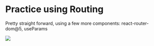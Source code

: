 # Practice using Routing

Pretty straight forward, using a few more components:  react-router-dom@5, useParams

![](https://github.com/lisabroadhead/MERN/blob/main/routing/react-router/Screen%20Shot%202022-03-16%20at%204.22.21%20PM.png)
